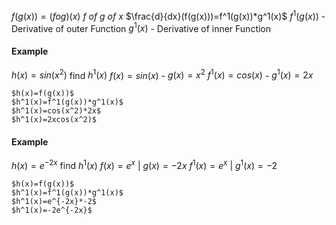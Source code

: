 $f(g(x))=(fog)(x)$
*f of g of x*
$\frac{d}{dx}(f(g(x)))=f^1(g(x))*g^1(x)$
$f^1(g(x))$ - Derivative of outer Function
$g^1(x)$ - Derivative of inner Function
#### Example
$h(x)=sin(x^2)$ find $h^1(x)$
	$f(x) = sin(x)$ - $g(x)=x^2$
	$f^1(x)=cos(x)$ - $g^1(x)=2x$

	$h(x)=f(g(x))$
	$h^1(x)=f^1(g(x))*g^1(x)$
	$h^1(x)=cos(x^2)*2x$
	$h^1(x)=2xcos(x^2)$
#### Example
$h(x)=e^{-2x}$ find $h^1(x)$
	$f(x)=e^x$ | $g(x)=-2x$
	$f^1(x)=e^x$ | $g^1(x)=-2$

	$h(x)=f(g(x))$
	$h^1(x)=f^1(g(x))*g^1(x)$
	$h^1(x)=e^{-2x}*-2$
	$h^1(x)=-2e^{-2x}$